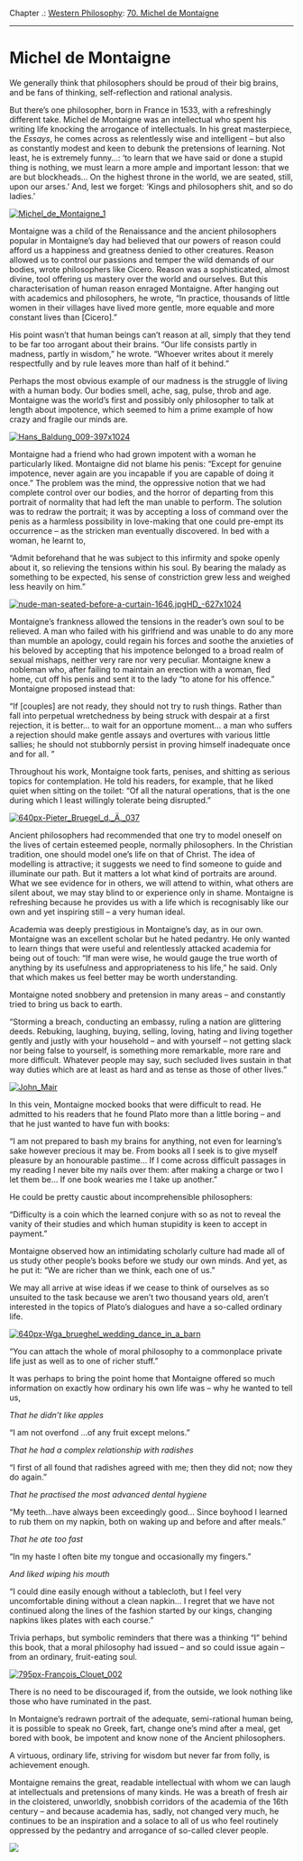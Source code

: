 Chapter .: [Western Philosophy](https://www.theschooloflife.com/thebookoflife/category/leisure/western-philosophy/): [70. Michel de Montaigne](https://www.theschooloflife.com/thebookoflife/the-great-philosophers-michel-de-montaigne/)

* * *

# Michel de Montaigne

We generally think that philosophers should be proud of their big brains, and be fans of thinking, self-reflection and rational analysis.

But there’s one philosopher, born in France in 1533, with a refreshingly different take. Michel de Montaigne was an intellectual who spent his writing life knocking the arrogance of intellectuals. In his great masterpiece, the _Essays_, he comes across as relentlessly wise and intelligent – but also as constantly modest and keen to debunk the pretensions of learning. Not least, he is extremely funny…: ‘to learn that we have said or done a stupid thing is nothing, we must learn a more ample and important lesson: that we are but blockheads… On the highest throne in the world, we are seated, still, upon our arses.’ And, lest we forget: ‘Kings and philosophers shit, and so do ladies.’

[![Michel_de_Montaigne_1](https://www.theschooloflife.com/thebookoflife/wp-content/uploads/2014/11/Michel_de_Montaigne_11.jpg)](http://www.thebookoflife.org/wp-content/uploads/2014/11/Michel_de_Montaigne_11.jpg)

Montaigne was a child of the Renaissance and the ancient philosophers popular in Montaigne’s day had believed that our powers of reason could afford us a happiness and greatness denied to other creatures. Reason allowed us to control our passions and temper the wild demands of our bodies, wrote philosophers like Cicero. Reason was a sophisticated, almost divine, tool offering us mastery over the world and ourselves. But this characterisation of human reason enraged Montaigne. After hanging out with academics and philosophers, he wrote, “In practice, thousands of little women in their villages have lived more gentle, more equable and more constant lives than [Cicero].”

His point wasn’t that human beings can’t reason at all, simply that they tend to be far too arrogant about their brains. “Our life consists partly in madness, partly in wisdom,” he wrote. “Whoever writes about it merely respectfully and by rule leaves more than half of it behind.”

Perhaps the most obvious example of our madness is the struggle of living with a human body. Our bodies smell, ache, sag, pulse, throb and age. Montaigne was the world’s first and possibly only philosopher to talk at length about impotence, which seemed to him a prime example of how crazy and fragile our minds are.

[![Hans_Baldung_009-397x1024](https://www.theschooloflife.com/thebookoflife/wp-content/uploads/2014/11/Hans_Baldung_009-397x10241.jpg)](http://www.thebookoflife.org/wp-content/uploads/2014/11/Hans_Baldung_009-397x10241.jpg)

Montaigne had a friend who had grown impotent with a woman he particularly liked. Montaigne did not blame his penis: “Except for genuine impotence, never again are you incapable if you are capable of doing it once.” The problem was the mind, the oppressive notion that we had complete control over our bodies, and the horror of departing from this portrait of normality that had left the man unable to perform. The solution was to redraw the portrait; it was by accepting a loss of command over the penis as a harmless possibility in love-making that one could pre-empt its occurrence – as the stricken man eventually discovered. In bed with a woman, he learnt to,

“Admit beforehand that he was subject to this infirmity and spoke openly about it, so relieving the tensions within his soul. By bearing the malady as something to be expected, his sense of constriction grew less and weighed less heavily on him.” &nbsp; &nbsp;

[![nude-man-seated-before-a-curtain-1646.jpgHD_-627x1024](https://www.theschooloflife.com/thebookoflife/wp-content/uploads/2014/11/nude-man-seated-before-a-curtain-16461.jpgHD_-627x10241.jpg)](http://www.thebookoflife.org/wp-content/uploads/2014/11/nude-man-seated-before-a-curtain-16461.jpgHD_-627x10241.jpg)

Montaigne’s frankness allowed the tensions in the reader’s own soul to be relieved. A man who failed with his girlfriend and was unable to do any more than mumble an apology, could regain his forces and soothe the anxieties of his beloved by accepting that his impotence belonged to a broad realm of sexual mishaps, neither very rare nor very peculiar. Montaigne knew a nobleman who, after failing to maintain an erection with a woman, fled home, cut off his penis and sent it to the lady “to atone for his offence.” Montaigne proposed instead that:

“If [couples] are not ready, they should not try to rush things. Rather than fall into perpetual wretchedness by being struck with despair at a first rejection, it is better… to wait for an opportune moment… a man who suffers a rejection should make gentle assays and overtures with various little sallies; he should not stubbornly persist in proving himself inadequate once and for all. ”

Throughout his work, Montaigne took farts, penises, and shitting as serious topics for contemplation. He told his readers, for example, that he liked quiet when sitting on the toilet: “Of all the natural operations, that is the one during which I least willingly tolerate being disrupted.”

[![640px-Pieter_Bruegel_d._Ä._037](https://www.theschooloflife.com/thebookoflife/wp-content/uploads/2014/11/640px-Pieter_Bruegel_d._%C3%84._037.jpg)](http://www.thebookoflife.org/wp-content/uploads/2014/11/640px-Pieter_Bruegel_d._%C3%84._037.jpg)

Ancient philosophers had recommended that one try to model oneself on the lives of certain esteemed people, normally philosophers. In the Christian tradition, one should model one’s life on that of Christ. The idea of modelling is attractive; it suggests we need to find someone to guide and illuminate our path. But it matters a lot what kind of portraits are around. What we see evidence for in others, we will attend to within, what others are silent about, we may stay blind to or experience only in shame. Montaigne is refreshing because he provides us with a life which is recognisably like our own and yet inspiring still – a very human ideal.

Academia was deeply prestigious in Montaigne’s day, as in our own. Montaigne was an excellent scholar but he hated pedantry. He only wanted to learn things that were useful and relentlessly attacked academia for being out of touch: “If man were wise, he would gauge the true worth of anything by its usefulness and appropriateness to his life,” he said. Only that which makes us feel better may be worth understanding.

Montaigne noted snobbery and pretension in many areas – and constantly tried to bring us back to earth.

“Storming a breach, conducting an embassy, ruling a nation are glittering deeds. Rebuking, laughing, buying, selling, loving, hating and living together gently and justly with your household – and with yourself – not getting slack nor being false to yourself, is something more remarkable, more rare and more difficult. Whatever people may say, such secluded lives sustain in that way duties which are at least as hard and as tense as those of other lives.”

[![John_Mair](https://www.theschooloflife.com/thebookoflife/wp-content/uploads/2014/11/John_Mair.jpg)](http://www.thebookoflife.org/wp-content/uploads/2014/11/John_Mair.jpg)

In this vein, Montaigne mocked books that were difficult to read. He admitted to his readers that he found Plato more than a little boring – and that he just wanted to have fun with books:

“I am not prepared to bash my brains for anything, not even for learning’s sake however precious it may be. From books all I seek is to give myself pleasure by an honourable pastime… If I come across difficult passages in my reading I never bite my nails over them: after making a charge or two I let them be… If one book wearies me I take up another.”

He could be pretty caustic about incomprehensible philosophers:

“Difficulty is a coin which the learned conjure with so as not to reveal the vanity of their studies and which human stupidity is keen to accept in payment.”&nbsp; &nbsp; &nbsp; &nbsp; &nbsp;

Montaigne observed how an intimidating scholarly culture had made all of us study other people’s books before we study our own minds. And yet, as he put it: “We are richer than we think, each one of us.”

We may all arrive at wise ideas if we cease to think of ourselves as so unsuited to the task because we aren’t two thousand years old, aren’t interested in the topics of Plato’s dialogues and have a so-called ordinary life.

[![640px-Wga_brueghel_wedding_dance_in_a_barn](https://www.theschooloflife.com/thebookoflife/wp-content/uploads/2014/11/640px-Wga_brueghel_wedding_dance_in_a_barn.jpg)](http://www.thebookoflife.org/wp-content/uploads/2014/11/640px-Wga_brueghel_wedding_dance_in_a_barn.jpg)

“You can attach the whole of moral philosophy to a commonplace private life just as well as to one of richer stuff.” &nbsp; &nbsp; &nbsp; &nbsp; &nbsp; &nbsp; &nbsp; &nbsp; &nbsp; &nbsp; &nbsp; &nbsp; &nbsp; &nbsp;

It was perhaps to bring the point home that Montaigne offered so much information on exactly how ordinary his own life was – why he wanted to tell us,

_That he didn’t like apples_

“I am not overfond …of any fruit except melons.”

_That he had a complex relationship with radishes_

“I first of all found that radishes agreed with me; then they did not; now they do again.”

_That he practised the most advanced dental hygiene_

“My teeth…have always been exceedingly good… Since boyhood I learned to rub them on my napkin, both on waking up and before and after meals.”

_That he ate too fast_

“In my haste I often bite my tongue and occasionally my fingers.”

_And liked wiping his mouth_

“I could dine easily enough without a tablecloth, but I feel very uncomfortable dining without a clean napkin… I regret that we have not continued along the lines of the fashion started by our kings, changing napkins likes plates with each course.”

Trivia perhaps, but symbolic reminders that there was a thinking “I” behind this book, that a moral philosophy had issued – and so could issue again – from an ordinary, fruit-eating soul.

[![795px-François_Clouet_002](https://www.theschooloflife.com/thebookoflife/wp-content/uploads/2014/11/795px-Fran%C3%A7ois_Clouet_0021.jpg)](http://www.thebookoflife.org/wp-content/uploads/2014/11/795px-Fran%C3%A7ois_Clouet_0021.jpg)

There is no need to be discouraged if, from the outside, we look nothing like those who have ruminated in the past.

In Montaigne’s redrawn portrait of the adequate, semi-rational human being, it is possible to speak no Greek, fart, change one’s mind after a meal, get bored with book, be impotent and know none of the Ancient philosophers.

A virtuous, ordinary life, striving for wisdom but never far from folly, is achievement enough.

Montaigne remains the great, readable intellectual with whom we can laugh at intellectuals and pretensions of many kinds. He was a breath of fresh air in the cloistered, unworldly, snobbish corridors of the academia of the 16th century – and because academia has, sadly, not changed very much, he continues to be an inspiration and a solace to all of us who feel routinely oppressed by the pedantry and arrogance of so-called clever people.

[![](https://img.youtube.com/vi/WLAtXWaz76o/0.jpg)](https://www.youtube.com/embed/WLAtXWaz76o '')
